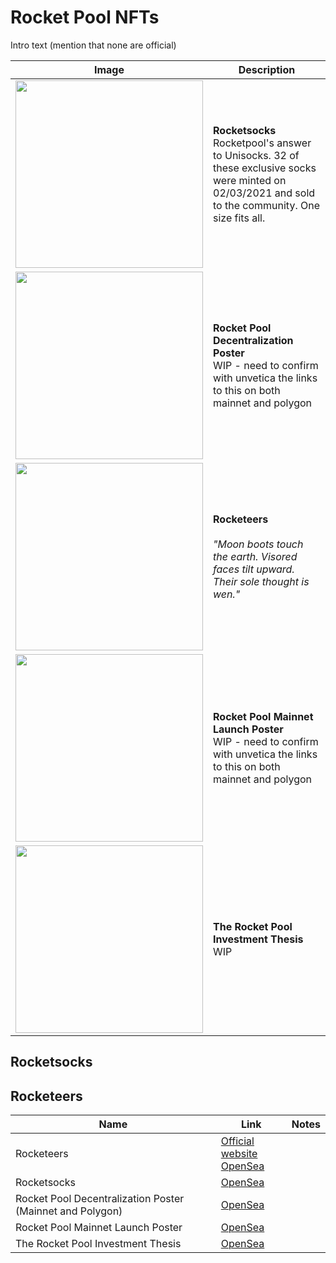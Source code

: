 # Rocket Pool NFTs

Intro text (mention that none are official)

| Image | Description |
| --- | --- |
| <img src="https://ipfs.io/ipfs/QmVxtiWky8CWkxo6kTQZuidt8REx2jbDoLtD9YVrdowdH8/image.png" width="300" /> | **Rocketsocks**<br />Rocketpool's answer to Unisocks. 32 of these exclusive socks were minted on 02/03/2021 and sold to the community. One size fits all. |
| <img src="https://i.seadn.io/gae/ZoQMSDg5Xei3oaTEfg_mJOti29pcjuqnJRbjnEbk5jz6OEDIJY2QYtsjU80b26960Vnjd3ip-U47SW1t8wd6Qa-dnbd_BVk3ozTCr0Q?auto=format&w=300" width="300" /> | **Rocket Pool Decentralization Poster**<br />WIP - need to confirm with unvetica the links to this on both mainnet and polygon |
| <img src="https://i.seadn.io/gae/KsAt3pNG_NNHwTPU3OeVS175wX0M-4PrrjACMSI6A-dwmejWvMr68_sS7MiNk_aaDDDsKqcZNaUkYVlCYo9iAnlz7IheXXeenDt9Ik4?auto=format&w=300" width="300" /> | **Rocketeers**<br /><br />*"Moon boots touch the earth. Visored faces tilt upward. Their sole thought is wen."*  |
| <img src="https://i.seadn.io/gae/9cPkOt-seceLid6e6Xkr8umgIuLKBABzzltqQsEqX5hUWHPWg-I3jIvsa_7H-qqREwu0DIJ3u8KhtPphoDPtSf0X-Q4Rt8FUTglk?auto=format&w=300" width="300" /> | **Rocket Pool Mainnet Launch Poster**<br />WIP - need to confirm with unvetica the links to this on both mainnet and polygon  |
| <img src="https://i.seadn.io/gae/un5IUNVgvBvlzflZuQhd-e7XqxO3xV6nStDue_PuTUBLhnAm0UTuR3L5ymd96UliiJJNJ4xoJ1Rw0Cukkb_dEPbXuwlzxJVMQ1jHHg?auto=format&w=300" width="300" /> | **The Rocket Pool Investment Thesis**<br />WIP  |

## Rocketsocks



## Rocketeers



| Name | Link | Notes | 
| - | - | - |
| Rocketeers | [Official website](https://rocketeer.fans/)<br />[OpenSea](https://opensea.io/collection/the-rocketeers) | |
| Rocketsocks | [OpenSea](https://opensea.io/assets/ethereum/0xd07dc4262bcdbf85190c01c996b4c06a461d2430/189173) | |
| Rocket Pool Decentralization Poster (Mainnet and Polygon) | [OpenSea](https://opensea.io/collection/rocket-pool-decentralization-poster) | |
| Rocket Pool Mainnet Launch Poster | [OpenSea](https://opensea.io/assets/matic/0x2953399124f0cbb46d2cbacd8a89cf0599974963/15073284678454994188652158830740966651980114740476346218757150130077022814758) | |
| The Rocket Pool Investment Thesis | [OpenSea](https://opensea.io/assets/ethereum/0x4c39b60b458fab2a2355b5fccb2680849ffa470c/1) | |
